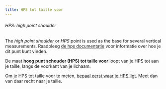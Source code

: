 ```yaml
---
title: HPS tot taille voor
---
```


<Note>

###### HPS: high point shoulder

The _high point shoulder_ or _HPS_ point is used as the base for several vertical measurements.
Raadpleeg [de hps documentatie](/docs/measurements/hps/) voor informatie over hoe je dit punt kunt vinden.

</Note>

De maat **hoog punt schouder (HPS) tot taille voor** loopt van je HPS tot aan je taille, langs de voorkant van je lichaam.

Om je HPS tot taille voor te meten, [bepaal eerst waar je HPS ligt](/docs/measurements/hps/). Meet dan van daar recht naar je taille.
